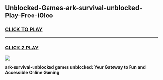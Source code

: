 
## Unblocked-Games-ark-survival-unblocked-Play-Free-i0leo
<h3>
<a href="https://premium76.site?title=ark-survival-unblocked&ref=18A1">CLICK TO PLAY</a></h3>
<hr>

<h3>
<a href="https://premium76.site?title=ark-survival-unblocked&ref=18A1">CLICK 2 PLAY</a>
  
</h3>

<a href="https://premium76.site?title=ark-survival-unblocked&ref=18A1"><img src="https://clearcache.store/games.png"></a>


**ark-survival-unblocked games unblocked: Your Gateway to Fun and Accessible Online Gaming**
